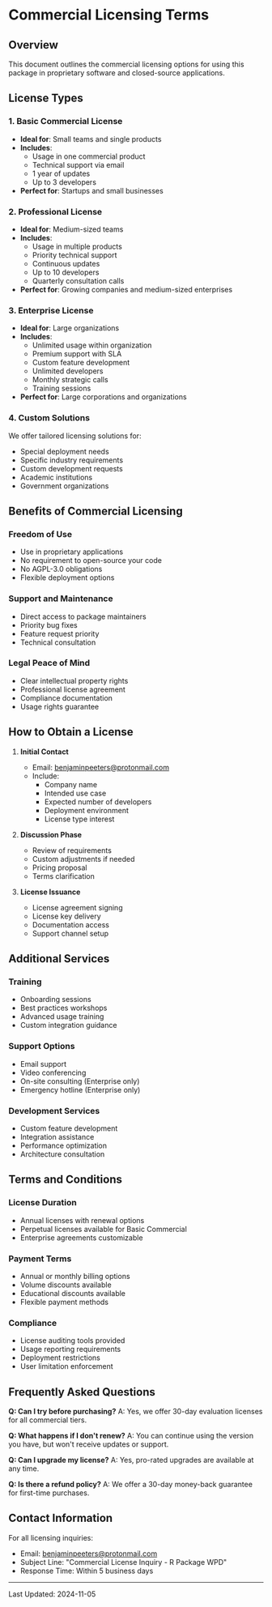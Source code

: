 # Commercial Licensing Terms

## Overview
This document outlines the commercial licensing options for using this package in proprietary software and closed-source applications.

## License Types

### 1. Basic Commercial License
- **Ideal for**: Small teams and single products
- **Includes**:
  - Usage in one commercial product
  - Technical support via email
  - 1 year of updates
  - Up to 3 developers
- **Perfect for**: Startups and small businesses

### 2. Professional License
- **Ideal for**: Medium-sized teams
- **Includes**:
  - Usage in multiple products
  - Priority technical support
  - Continuous updates
  - Up to 10 developers
  - Quarterly consultation calls
- **Perfect for**: Growing companies and medium-sized enterprises

### 3. Enterprise License
- **Ideal for**: Large organizations
- **Includes**:
  - Unlimited usage within organization
  - Premium support with SLA
  - Custom feature development
  - Unlimited developers
  - Monthly strategic calls
  - Training sessions
- **Perfect for**: Large corporations and organizations

### 4. Custom Solutions
We offer tailored licensing solutions for:
- Special deployment needs
- Specific industry requirements
- Custom development requests
- Academic institutions
- Government organizations

## Benefits of Commercial Licensing

### Freedom of Use
- Use in proprietary applications
- No requirement to open-source your code
- No AGPL-3.0 obligations
- Flexible deployment options

### Support and Maintenance
- Direct access to package maintainers
- Priority bug fixes
- Feature request priority
- Technical consultation

### Legal Peace of Mind
- Clear intellectual property rights
- Professional license agreement
- Compliance documentation
- Usage rights guarantee

## How to Obtain a License

1. **Initial Contact**
   - Email: benjaminpeeters@protonmail.com
   - Include:
     - Company name
     - Intended use case
     - Expected number of developers
     - Deployment environment
     - License type interest

2. **Discussion Phase**
   - Review of requirements
   - Custom adjustments if needed
   - Pricing proposal
   - Terms clarification

3. **License Issuance**
   - License agreement signing
   - License key delivery
   - Documentation access
   - Support channel setup

## Additional Services

### Training
- Onboarding sessions
- Best practices workshops
- Advanced usage training
- Custom integration guidance

### Support Options
- Email support
- Video conferencing
- On-site consulting (Enterprise only)
- Emergency hotline (Enterprise only)

### Development Services
- Custom feature development
- Integration assistance
- Performance optimization
- Architecture consultation

## Terms and Conditions

### License Duration
- Annual licenses with renewal options
- Perpetual licenses available for Basic Commercial
- Enterprise agreements customizable

### Payment Terms
- Annual or monthly billing options
- Volume discounts available
- Educational discounts available
- Flexible payment methods

### Compliance
- License auditing tools provided
- Usage reporting requirements
- Deployment restrictions
- User limitation enforcement

## Frequently Asked Questions

**Q: Can I try before purchasing?**
A: Yes, we offer 30-day evaluation licenses for all commercial tiers.

**Q: What happens if I don't renew?**
A: You can continue using the version you have, but won't receive updates or support.

**Q: Can I upgrade my license?**
A: Yes, pro-rated upgrades are available at any time.

**Q: Is there a refund policy?**
A: We offer a 30-day money-back guarantee for first-time purchases.

## Contact Information

For all licensing inquiries:
- Email: benjaminpeeters@protonmail.com
- Subject Line: "Commercial License Inquiry - R Package WPD"
- Response Time: Within 5 business days

---

Last Updated: 2024-11-05
